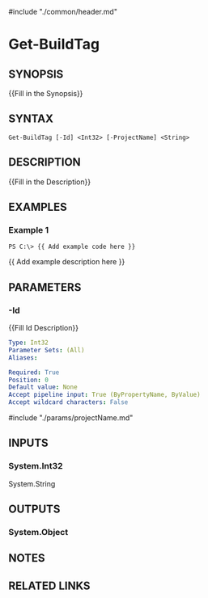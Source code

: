 #include "./common/header.md"

# Get-BuildTag

## SYNOPSIS
{{Fill in the Synopsis}}

## SYNTAX

```
Get-BuildTag [-Id] <Int32> [-ProjectName] <String>
```

## DESCRIPTION
{{Fill in the Description}}

## EXAMPLES

### Example 1
```
PS C:\> {{ Add example code here }}
```

{{ Add example description here }}

## PARAMETERS

### -Id
{{Fill Id Description}}

```yaml
Type: Int32
Parameter Sets: (All)
Aliases: 

Required: True
Position: 0
Default value: None
Accept pipeline input: True (ByPropertyName, ByValue)
Accept wildcard characters: False
```

#include "./params/projectName.md"

## INPUTS

### System.Int32
System.String


## OUTPUTS

### System.Object

## NOTES

## RELATED LINKS

